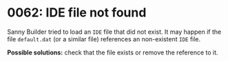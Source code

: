 # 0062: IDE file not found

Sanny Builder tried to load an `IDE` file that did not exist. It may happen if the file `default.dat` \(or a similar file\) references an non-existent `IDE` file.

**Possible solutions:** check that the file exists or remove the reference to it.

